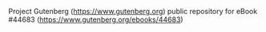 Project Gutenberg (https://www.gutenberg.org) public repository for eBook #44683 (https://www.gutenberg.org/ebooks/44683)
